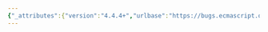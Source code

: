 ```yaml
---
{"_attributes":{"version":"4.4.4+","urlbase":"https://bugs.ecmascript.org/","maintainer":"dherman@mozilla.com"},"bug":{"bug_id":551,"creation_ts":"2012-07-14 21:24:00 -0700","short_desc":"13.3: \"formalPrameterList\"","delta_ts":"2012-09-28 12:24:35 -0700","product":"Draft for 6th Edition","component":"editorial issue","version":"Rev 9: July 8, 2012 Draft","rep_platform":"All","op_sys":"All","bug_status":"RESOLVED","resolution":"FIXED","priority":"Normal","bug_severity":"normal","everconfirmed":true,"reporter":{"uid":"jmdyck","name":"Michael Dyck"},"assigned_to":{"uid":"allen","name":"Allen Wirfs-Brock"},"long_desc":[{"commentid":1335,"comment_count":0,"who":{"uid":"jmdyck","name":"Michael Dyck"},"bug_when":"2012-07-14 21:24:42 -0700","thetext":"In 13.3 \"Method Definitions\"\nunder \"Runtime Semantics: Property Definition Evaluation\",\nin rule 3, step 4 says:\n    \"Let formalPrameterList be the production FormalParameterList : [empty]\"\n\nChange 'formalPrameterList' to 'formalParameterList'."},{"commentid":1477,"comment_count":1,"who":{"uid":"allen","name":"Allen Wirfs-Brock"},"bug_when":"2012-08-13 19:46:56 -0700","thetext":"corrected in editor's draft"},{"commentid":1751,"comment_count":2,"who":{"uid":"allen","name":"Allen Wirfs-Brock"},"bug_when":"2012-09-28 12:24:35 -0700","thetext":"fixed in rev10, Sept. 27 2012 draft"}]}}
---
```

